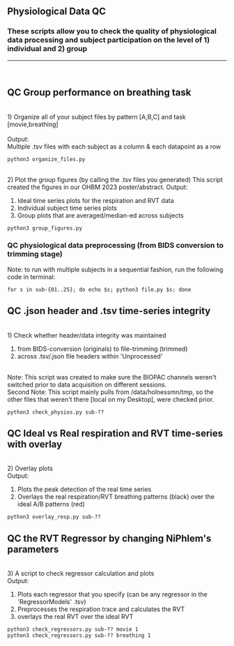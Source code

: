 ## Physiological Data QC
### These scripts allow you to check the quality of physiological data processing and subject participation on the level of 1) individual and 2) group
---
<br>

## QC Group performance on breathing task
<br>1) Organize all of your subject files by pattern [A,B,C] and task [movie,breathing]<br>
<br>Output:
<br>Multiple .tsv files with each subject as a column & each datapoint as a row
```
python3 organize_files.py
```
<br>2) Plot the group figures (by calling the .tsv files you generated)
This script created the figures in our OHBM 2023 poster/abstract.
Output:
1) Ideal time series plots for the respiration and RVT data
2) Individual subject time series plots
3) Group plots that are averaged/median-ed across subjects
```
python3 group_figures.py
```

### QC physiological data preprocessing (from BIDS conversion to trimming stage)
Note: to run with multiple subjects in a sequential fashion, run the following code in terminal:
```
for s in sub-{01..25}; do echo $s; python3 file.py $s; done
```

## QC .json header and .tsv time-series integrity
<br>1) Check whether header/data integrity was maintained
1) from BIDS-conversion (originals) to file-trimming (trimmed)
2) across .tsv/.json file headers within 'Unprocessed'

<br>Note: This script was created to make sure the BIOPAC channels weren't switched prior to data acquisition on different sessions.
<br>Second Note: This script mainly pulls from /data/holnessmn/tmp, so the other files that weren't there [local on my Desktop], were checked prior.
```
python3 check_physios.py sub-??
```

## QC Ideal vs Real respiration and RVT time-series with overlay
<br>2) Overlay plots
<br>Output:
1) Plots the peak detection of the real time series
2) Overlays the real respiration/RVT breathing patterns (black) over the ideal A/B patterns (red)
```
python3 overlay_resp.py sub-??
```

## QC the RVT Regressor by changing NiPhlem's parameters
<br>3) A script to check regressor calculation and plots
<br>Output:
1) Plots each regressor that you specify (can be any regressor in the 'RegressorModels' .tsv)
2) Preprocesses the respiration trace and calculates the RVT
3) overlays the real RVT over the ideal RVT
```
python3 check_regressors.py sub-?? movie 1
python3 check_regressors.py sub-?? breathing 1
```
